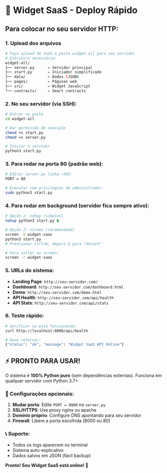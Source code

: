# 🚀 Widget SaaS - Deploy Rápido

## Para colocar no seu servidor HTTP:

### 1. Upload dos arquivos
```bash
# Faça upload de toda a pasta widget-all para seu servidor
# Estrutura necessária:
widget-all/
├── server.py      ← Servidor principal
├── start.py       ← Iniciador simplificado
├── data/          ← Dados (JSON)
├── pages/         ← Páginas web
├── src/           ← Widget JavaScript
└── contracts/     ← Smart contracts
```

### 2. No seu servidor (via SSH):
```bash
# Entrar na pasta
cd widget-all

# Dar permissão de execução
chmod +x start.py
chmod +x server.py

# Iniciar o servidor
python3 start.py
```

### 3. Para rodar na porta 80 (padrão web):
```bash
# Editar server.py linha ~505:
PORT = 80

# Executar com privilégios de administrador:
sudo python3 start.py
```

### 4. Para rodar em background (servidor fica sempre ativo):
```bash
# Opção 1: nohup (simples)
nohup python3 start.py &

# Opção 2: screen (recomendado)
screen -S widget-saas
python3 start.py
# Pressionar Ctrl+A, depois D para "detach"

# Para voltar ao screen:
screen -r widget-saas
```

### 5. URLs do sistema:
- **Landing Page**: `http://seu-servidor.com/`
- **Dashboard**: `http://seu-servidor.com/dashboard.html`
- **Demo**: `http://seu-servidor.com/demo.html`
- **API Health**: `http://seu-servidor.com/api/health`
- **API Stats**: `http://seu-servidor.com/api/stats`

### 6. Teste rápido:
```bash
# Verificar se está funcionando:
curl http://localhost:8000/api/health

# Deve retornar:
{"status": "ok", "message": "Widget SaaS API Online"}
```

## ⚡ PRONTO PARA USAR!

O sistema é **100% Python puro** (sem dependências externas).
Funciona em qualquer servidor com Python 3.7+

### 🔧 Configurações opcionais:

1. **Mudar porta**: Edite `PORT = 8000` no `server.py`
2. **SSL/HTTPS**: Use proxy nginx ou apache
3. **Domínio próprio**: Configure DNS apontando para seu servidor
4. **Firewall**: Libere a porta escolhida (8000 ou 80)

### 📞 Suporte:
- Todos os logs aparecem no terminal
- Sistema auto-explicativo
- Dados salvos em JSON (fácil backup)

**Pronto! Seu Widget SaaS está online! 🎉**
